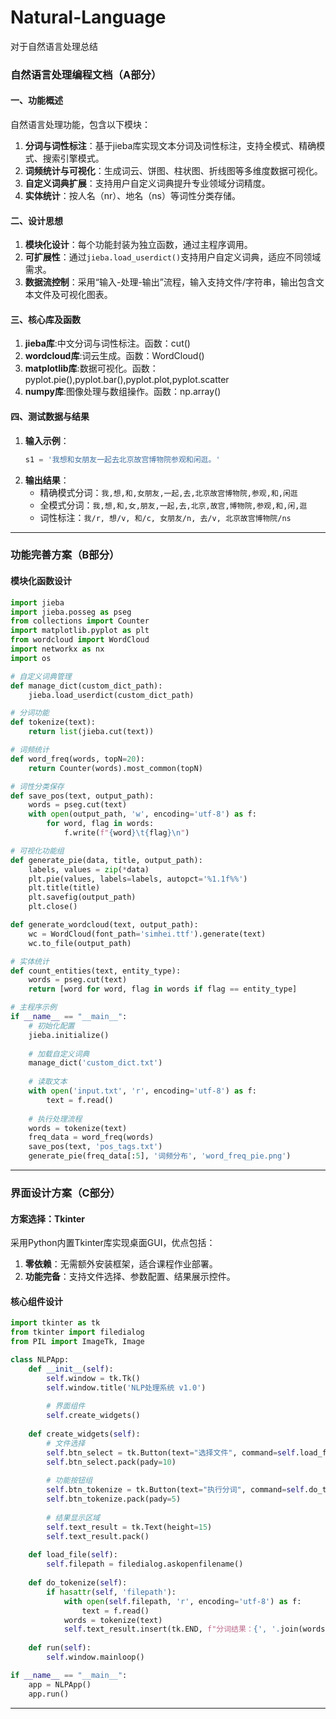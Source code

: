 # Natural-Language
对于自然语言处理总结
### 自然语言处理编程文档（A部分）

#### 一、功能概述
自然语言处理功能，包含以下模块：
1. **分词与词性标注**：基于jieba库实现文本分词及词性标注，支持全模式、精确模式、搜索引擎模式。 
2. **词频统计与可视化**：生成词云、饼图、柱状图、折线图等多维度数据可视化。
3. **自定义词典扩展**：支持用户自定义词典提升专业领域分词精度。
4. **实体统计**：按人名（nr）、地名（ns）等词性分类存储。

#### 二、设计思想
1. **模块化设计**：每个功能封装为独立函数，通过主程序调用。
2. **可扩展性**：通过`jieba.load_userdict()`支持用户自定义词典，适应不同领域需求。
3. **数据流控制**：采用“输入-处理-输出”流程，输入支持文件/字符串，输出包含文本文件及可视化图表。

#### 三、核心库及函数
1. **jieba库**:中文分词与词性标注。函数：cut()    
2. **wordcloud库**:词云生成。函数：WordCloud()   
3. **matplotlib库**:数据可视化。函数：pyplot.pie(),pyplot.bar(),pyplot.plot,pyplot.scatter
4. **numpy库**:图像处理与数组操作。函数：np.array()   

#### 四、测试数据与结果
1. **输入示例**：  
   ```python
   s1 = '我想和女朋友一起去北京故宫博物院参观和闲逛。'
   ```
2. **输出结果**：  
   - 精确模式分词：`我,想,和,女朋友,一起,去,北京故宫博物院,参观,和,闲逛`  
   - 全模式分词：`我,想,和,女,朋友,一起,去,北京,故宫,博物院,参观,和,闲,逛` 
   - 词性标注：`我/r, 想/v, 和/c, 女朋友/n, 去/v, 北京故宫博物院/ns`   

---

### 功能完善方案（B部分）

#### 模块化函数设计
```python
import jieba
import jieba.posseg as pseg
from collections import Counter
import matplotlib.pyplot as plt
from wordcloud import WordCloud
import networkx as nx
import os

# 自定义词典管理
def manage_dict(custom_dict_path):
    jieba.load_userdict(custom_dict_path)

# 分词功能
def tokenize(text):
    return list(jieba.cut(text))

# 词频统计
def word_freq(words, topN=20):
    return Counter(words).most_common(topN)

# 词性分类保存
def save_pos(text, output_path):
    words = pseg.cut(text)
    with open(output_path, 'w', encoding='utf-8') as f:
        for word, flag in words:
            f.write(f"{word}\t{flag}\n")

# 可视化功能组
def generate_pie(data, title, output_path):
    labels, values = zip(*data)
    plt.pie(values, labels=labels, autopct='%1.1f%%')
    plt.title(title)
    plt.savefig(output_path)
    plt.close()

def generate_wordcloud(text, output_path):
    wc = WordCloud(font_path='simhei.ttf').generate(text)
    wc.to_file(output_path)

# 实体统计
def count_entities(text, entity_type):
    words = pseg.cut(text)
    return [word for word, flag in words if flag == entity_type]

# 主程序示例
if __name__ == "__main__":
    # 初始化配置
    jieba.initialize()
    
    # 加载自定义词典
    manage_dict('custom_dict.txt')
    
    # 读取文本
    with open('input.txt', 'r', encoding='utf-8') as f:
        text = f.read()
    
    # 执行处理流程
    words = tokenize(text)
    freq_data = word_freq(words)
    save_pos(text, 'pos_tags.txt')
    generate_pie(freq_data[:5], '词频分布', 'word_freq_pie.png')
```

---

### 界面设计方案（C部分）

#### 方案选择：Tkinter
采用Python内置Tkinter库实现桌面GUI，优点包括：
1. **零依赖**：无需额外安装框架，适合课程作业部署。
2. **功能完备**：支持文件选择、参数配置、结果展示控件。

#### 核心组件设计
```python
import tkinter as tk
from tkinter import filedialog
from PIL import ImageTk, Image

class NLPApp:
    def __init__(self):
        self.window = tk.Tk()
        self.window.title('NLP处理系统 v1.0')
        
        # 界面组件
        self.create_widgets()
        
    def create_widgets(self):
        # 文件选择
        self.btn_select = tk.Button(text="选择文件", command=self.load_file)
        self.btn_select.pack(pady=10)
        
        # 功能按钮组
        self.btn_tokenize = tk.Button(text="执行分词", command=self.do_tokenize)
        self.btn_tokenize.pack(pady=5)
        
        # 结果显示区域
        self.text_result = tk.Text(height=15)
        self.text_result.pack()
        
    def load_file(self):
        self.filepath = filedialog.askopenfilename()
        
    def do_tokenize(self):
        if hasattr(self, 'filepath'):
            with open(self.filepath, 'r', encoding='utf-8') as f:
                text = f.read()
            words = tokenize(text)
            self.text_result.insert(tk.END, f"分词结果：{', '.join(words[:50])}...")
            
    def run(self):
        self.window.mainloop()

if __name__ == "__main__":
    app = NLPApp()
    app.run()
```

---


